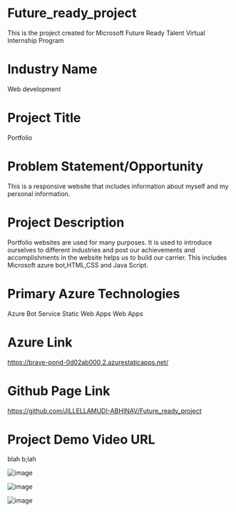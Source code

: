 # Future_ready_project
This is the project created for Microsoft Future Ready Talent Virtual Internship Program
# Industry Name
Web development
# Project Title
Portfolio
# Problem Statement/Opportunity
This is a responsive website that includes information about myself and my personal information.
# Project Description
Portfolio websites are used for many purposes. It is used to introduce ourselves to different industries and post our achievements and accomplishments in the website helps us to build our carrier.
This includes Microsoft azure bot,HTML,CSS and Java Script.
# Primary Azure Technologies
Azure Bot Service
Static Web Apps
Web Apps
# Azure Link
https://brave-pond-0d02ab000.2.azurestaticapps.net/
# Github Page Link
https://github.com/JILLELLAMUDI-ABHINAV/Future_ready_project
# Project Demo Video URL
blah b;lah

![image](https://user-images.githubusercontent.com/111627677/213475054-3d5060c1-7d06-4b1f-96f6-80ce1bfb7519.png)

![image](https://user-images.githubusercontent.com/111627677/213475348-4ace1b25-5976-45be-81c5-b76fc5bda223.png)

![image](https://user-images.githubusercontent.com/111627677/213475491-5ca884a0-42d4-45f2-b8f2-2977f1e44751.png)
